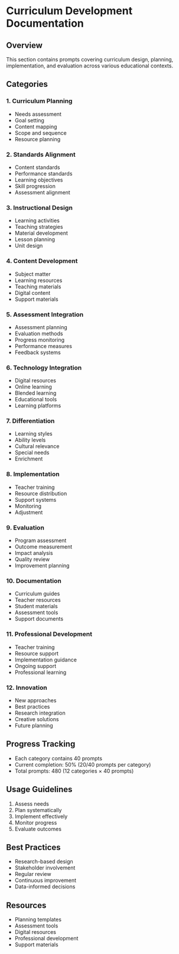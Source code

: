 # Curriculum Development Documentation

## Overview
This section contains prompts covering curriculum design, planning, implementation, and evaluation across various educational contexts.

## Categories

### 1. Curriculum Planning
- Needs assessment
- Goal setting
- Content mapping
- Scope and sequence
- Resource planning

### 2. Standards Alignment
- Content standards
- Performance standards
- Learning objectives
- Skill progression
- Assessment alignment

### 3. Instructional Design
- Learning activities
- Teaching strategies
- Material development
- Lesson planning
- Unit design

### 4. Content Development
- Subject matter
- Learning resources
- Teaching materials
- Digital content
- Support materials

### 5. Assessment Integration
- Assessment planning
- Evaluation methods
- Progress monitoring
- Performance measures
- Feedback systems

### 6. Technology Integration
- Digital resources
- Online learning
- Blended learning
- Educational tools
- Learning platforms

### 7. Differentiation
- Learning styles
- Ability levels
- Cultural relevance
- Special needs
- Enrichment

### 8. Implementation
- Teacher training
- Resource distribution
- Support systems
- Monitoring
- Adjustment

### 9. Evaluation
- Program assessment
- Outcome measurement
- Impact analysis
- Quality review
- Improvement planning

### 10. Documentation
- Curriculum guides
- Teacher resources
- Student materials
- Assessment tools
- Support documents

### 11. Professional Development
- Teacher training
- Resource support
- Implementation guidance
- Ongoing support
- Professional learning

### 12. Innovation
- New approaches
- Best practices
- Research integration
- Creative solutions
- Future planning

## Progress Tracking
- Each category contains 40 prompts
- Current completion: 50% (20/40 prompts per category)
- Total prompts: 480 (12 categories × 40 prompts)

## Usage Guidelines
1. Assess needs
2. Plan systematically
3. Implement effectively
4. Monitor progress
5. Evaluate outcomes

## Best Practices
- Research-based design
- Stakeholder involvement
- Regular review
- Continuous improvement
- Data-informed decisions

## Resources
- Planning templates
- Assessment tools
- Digital resources
- Professional development
- Support materials 